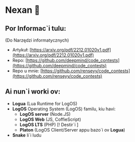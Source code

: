 # Nexan 👋
## Por **Informac`i tulu**:
(Do Narzędzi informatycznych)

- Artykuł: [https://arxiv.org/pdf/2212.01020v1.pdf](https://arxiv.org/pdf/2212.01020v1.pdf)
- Repo: [https://github.com/deepmind/code_contests](https://github.com/deepmind/code_contests)
- Repo u mnie: [https://github.com/renseyy/code_contests](https://github.com/renseyy/code_contests)

## Ai nun`i worki ov:
- **Logua** (Lua Runtime for LogOS)
- **LogOS** Operating System (LogOS) familu, kiu havi:
  - **LogOS server** (Node.JS)
  - **LogOS Web** (JS, CoffieScript)
  - **LogOS LTS** (PHP) [! Destir`i ]
  - **Platon** (LogOS Client/Server appu bazo`i ov **Logua**)
- **Snake** li`i ludu 

